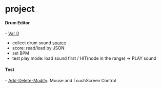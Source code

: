 # project
<h4>Drum Editor</h4>
- <a href="http://jennyhyc.github.io/project/DrumEditor/var0.html">Var 0</a>
<ul>
  <li>collect drum sound <a href="http://sampleswap.org/filebrowser-new.php?d=DRUMS+(FULL+KITS)%2F">source</a></li>
  <li>score: read/load by JSON</li>
  <li>set BPM</li>
  <li>test play mode: load sound first / HIT(node in the range) → PLAY sound</li>
</ul>
<h4>Test</h4>
- <a href="http://jennyhyc.github.io/project/test/Add-Delete-Modify.html" target="_blank">Add-Delete-Modify</a>: 
  Mouse and TouchScreen Control
